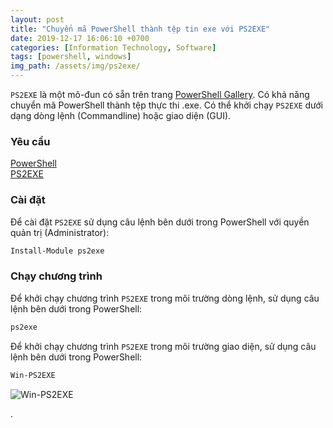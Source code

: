 ```yaml
---
layout: post
title: "Chuyển mã PowerShell thành tệp tin exe với PS2EXE"
date: 2019-12-17 16:06:10 +0700
categories: [Information Technology, Software]
tags: [powershell, windows]
img_path: /assets/img/ps2exe/
---
```


`PS2EXE` là một mô-đun có sẵn trên trang [PowerShell Gallery](https://www.powershellgallery.com/packages/ps2exe). Có khả năng chuyển mã PowerShell thành tệp thực thi .exe. Có thể khởi chạy `PS2EXE` dưới dạng dòng lệnh (Commandline) hoặc giao diện (GUI).  

### Yêu cầu
[PowerShell](https://github.com/PowerShell/PowerShell/releases)  
[PS2EXE](https://github.com/MScholtes/PS2EXE)  

### Cài đặt
Để cài đặt `PS2EXE` sử dụng câu lệnh bên dưới trong PowerShell với quyền quản trị (Administrator):  
```powershell
Install-Module ps2exe
```  

### Chạy chương trình
Để khởi chạy chương trình `PS2EXE` trong môi trường dòng lệnh, sử dụng câu lệnh bên dưới trong PowerShell:
```powershell
ps2exe
```  

Để khởi chạy chương trình `PS2EXE` trong môi trường giao diện, sử dụng câu lệnh bên dưới trong PowerShell:
```powershell
Win-PS2EXE
```  

![Win-PS2EXE](Win-PS2EXE.jpg)

.  